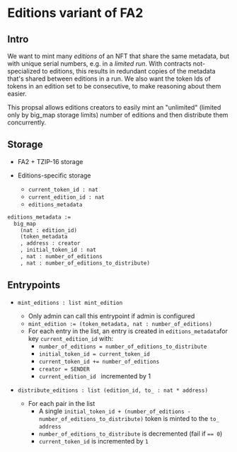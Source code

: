 # Editions variant of FA2

## Intro

We want to mint many _editions_ of an NFT that share the same metadata,
but with unique serial numbers, e.g. in a _limited run_.
With contracts not-specialized to editions, this results in redundant copies of the metadata that's shared between editions in a run.
We also want the token Ids of tokens in an edition set to be consecutive, to make reasoning about them easier. 

This propsal allows editions creators to easily mint an "unlimited" (limited only by big_map storage limits) number of editions and then distribute them concurrently. 

## Storage

- FA2 + TZIP-16 storage

- Editions-specific storage
  + `current_token_id : nat`
  + `current_edition_id : nat`
  + `editions_metadata`

```ocaml
editions_metadata :=
  big_map
    (nat : edition_id)
    (token_metadata
    , address : creator
    , initial_token_id : nat
    , nat : number_of_editions
    , nat : number_of_editions_to_distribute)
```
## Entrypoints

- `mint_editions : list mint_edition`
  + Only admin can call this entrypoint if admin is configured
  + `mint_edition := (token_metadata, nat : number_of_editions)`
  + For each entry in the list, an entry is created in `editions_metadata`for key `current_edition_id`
    with:
    * `number_of_editions = number_of_editions_to_distribute`
    * `initial_token_id = current_token_id`
    * `current_token_id += number_of_editions`
    * `creator = SENDER`
    * `current_edition_id ` incremented by 1

- `distribute_editions : list (edition_id, to_ : nat * address)`
  + For each pair in the list
    * A single `initial_token_id + (number_of_editions - number_of_editions_to_distribute)` token is minted to the `to_` `address`
    * `number_of_editions_to_distribute` is decremented (fail if `== 0`)
    * `current_token_id` is incremented by `1`
